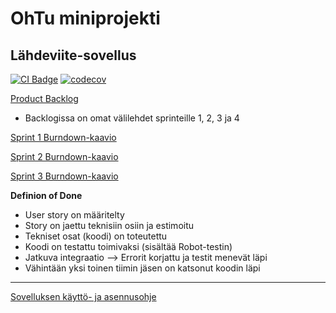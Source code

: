 # OhTu miniprojekti
## Lähdeviite-sovellus

[![CI Badge](https://github.com/t0ffe/OhTu-miniprojekti/workflows/CI/badge.svg)](https://github.com/t0ffe/OhTu-miniprojekti/actions)
[![codecov](https://codecov.io/gh/t0ffe/OhTu-miniprojekti/graph/badge.svg?token=E2HOVHAVW0)](https://codecov.io/gh/t0ffe/OhTu-miniprojekti)

[Product Backlog](https://github.com/users/t0ffe/projects/4)
- Backlogissa on omat välilehdet sprinteille 1, 2, 3 ja 4 

[Sprint 1 Burndown-kaavio](https://helsinkifi-my.sharepoint.com/:x:/g/personal/heiditap_ad_helsinki_fi/EUMaJ_EyNzlHsF8YF2-GRy0BcuEWb80uTR7sX-S73VQMdg?e=gzjrYy)

[Sprint 2 Burndown-kaavio](https://helsinkifi-my.sharepoint.com/:x:/g/personal/heiditap_ad_helsinki_fi/Ee50PuOooyhOoKF7gboA02cBu1Ug6oWvYHmXb9kySuSpPw?e=VslKeG)

[Sprint 3 Burndown-kaavio](https://helsinkifi-my.sharepoint.com/:x:/g/personal/heiditap_ad_helsinki_fi/EQTXSf3Jp-pMsSCEljAw8FgBnS1egKnIkTd6V48zIlzR4g?e=SuYobT)

**Definion of Done**
- User story on määritelty
- Story on jaettu teknisiin osiin ja  estimoitu
- Tekniset osat (koodi) on toteutettu
- Koodi on testattu toimivaksi (sisältää Robot-testin)
- Jatkuva integraatio --> Errorit korjattu ja testit menevät läpi
- Vähintään yksi toinen tiimin jäsen on katsonut koodin läpi


---

[Sovelluksen käyttö- ja asennusohje](dokumentaatio/kayttoohje.md)

